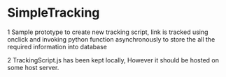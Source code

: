 # SimpleTracking


1 Sample prototype to create new tracking script, link is tracked using onclick and invoking python function asynchronously to store the all the required information into database

2 TrackingScript.js has been kept locally, However it should be hosted on some host server.
